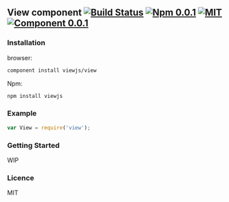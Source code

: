 ## View component [![Build Status](https://travis-ci.org/viewjs/view.svg?branch=master)](https://travis-ci.org/viewjs/view)  [![Npm 0.0.1](http://img.shields.io/badge/npm-0.0.1-orange.svg)]() [![MIT](http://img.shields.io/packagist/l/doctrine/orm.svg)](https://github.com/viewjs/view/blob/master/LICENSE)    [![Component 0.0.1](http://img.shields.io/badge/component-0.0.1-orange.svg)](https://github.com/component/component)

### Installation

browser:

```bash
component install viewjs/view
```

Npm:

```bash
npm install viewjs
```

### Example

```js
var View = require('view');
```

### Getting Started

WIP

### Licence

MIT
